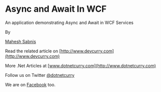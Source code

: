 Async and Await In WCF
======================

An application demonstrating Async and Await in WCF Services

By

[Mahesh Sabnis](http://www.twitter.com/maheshdotnet)

Read the related article on [http://www.devcurry.com](http://www.devcurry.com)

More .Net Articles at [www.dotnetcurry.com](http://www.dotnetcurry.com)

Follow us on Twitter [@dotnetcurry](http://wwww.twitter.com/dotnetcurry)

We are on [Facebook](http://www.facebook.com/dotnetcurry) too.